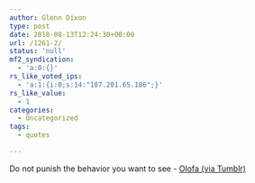 ```yaml
---
author: Glenn Dixon
type: post
date: 2018-08-13T12:24:30+00:00
url: /1261-2/
status: 'null'
mf2_syndication:
  - 'a:0:{}'
rs_like_voted_ips:
  - 'a:1:{i:0;s:14:"187.201.65.186";}'
rs_like_value:
  - 1
categories:
  - Uncategorized
tags:
  - quotes

---
```

Do not punish the behavior you want to see - [Olofa (via Tumblr)](https://olofahere.tumblr.com/post/170223372038/do-not-punish-the-behaviour-you-want-to-see)